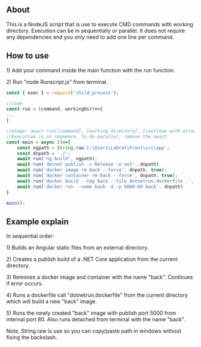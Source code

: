 
<h2>About</h2>
This is a NodeJS script that is use to execute CMD commands with working directory. Execution can be in sequentially or parallel. It does not require any dependencies and you only need to add one line per command.

<h2>How to use</h2>
<p>1) Add your command inside the main function with the run function.</p>

<p>2) Run "node Runscript.js" from terminal.</p>

```javascript
const { exec } = require('child_process');

//Code
const run = (command, workingDir)=>{
...
}

//Usage: await run([command], [working directory], [continue with error])
//Execution is in sequence. To do parallel, remove the await
const main = async ()=>{
    const ngpath = String.raw`C:\Users\Labrat\Front\src\app`;
    const dnpath = './';
    await run('ng build', ngpath);
    await run('dotnet publish -c Release -o out', dnpath)
    await run('docker image rm back --force', dnpath, true);
    await run('docker container rm back --force', dnpath, true);
    await run('docker build --tag back --file dotnetrun.dockerfile .', dnpath);
    await run('docker run --name back -d -p 5000:80 back', dnpath)
}

main();
```

<h2>Example explain</h2>
<p>In sequential order:</p>
<p>1) Builds an Angular static files from an external directory.</p>
<p>2) Creates a publish build of a .NET Core application from the current directory.</p>
<p>3) Removes a docker image and container with the name "back". Continues if error occurs.</p>
<p>4) Runs a dockerfile call "dotnetrun.dockerfile" from the current directory which will build a new "back" image.</p>
<p>5) Runs the newly created "back" image with publish port 5000 from internal port 80. Also runs detached from terminal with the name "back".</p>
<p>Note, String.raw is use so you can copy/paste path in windows without fixing the backslash.</p>

